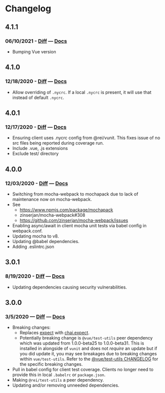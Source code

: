 # Changelog

## 4.1.1
### 06/10/2021 - [Diff](https://github.com/rei/vunit/compare/4.1.0...4.1.1) — [Docs](https://github.com/rei/vunit/blob/4.1.1/ReadMe.md)
- Bumping Vue version

## 4.1.0
### 12/18/2020 - [Diff](https://github.com/rei/vunit/compare/4.1.0...4.0.1) — [Docs](https://github.com/rei/vunit/blob/4.1.0/ReadMe.md)
- Allow overriding of `.nycrc`. If a local `.nycrc` is present, it will use that instead of default `.nycrc`.

## 4.0.1
### 12/17/2020 - [Diff](https://github.com/rei/vunit/compare/4.0.1...4.0.0) — [Docs](https://github.com/rei/vunit/blob/4.0.1/ReadMe.md)
- Ensuring client uses .nycrc config from @rei/vunit. This fixes issue of no src files being reported during coverage run.
- Include .vue, .js extensions
- Exclude test/ directory

## 4.0.0
### 12/03/2020 - [Diff](https://github.com/rei/vunit/compare/4.0.0...3.0.1) — [Docs](https://github.com/rei/vunit/blob/4.0.0/ReadMe.md)
- Switching from mocha-webpack to mochapack due to lack of maintenance now on mocha-webpack.
- See
  - https://www.npmjs.com/package/mochapack
  - zinserjan/mocha-webpack#308
  - https://github.com/zinserjan/mocha-webpack/issues
- Enabling async/await in client mocha unit tests via babel config in webpack.conf.
- Updating mocha to v8.
- Updating @babel dependencies.
- Adding .eslintrc.json

## 3.0.1
### 8/19/2020 - [Diff](https://github.com/rei/vunit/compare/3.0.0...3.0.1) — [Docs](https://github.com/rei/vunit/blob/3.0.1/ReadMe.md)
* Updating dependencies causing security vulnerabilities.
## 3.0.0
### 3/5/2020 — [Diff](https://github.com/rei/vunit/compare/2.1.4...3.0.0) — [Docs](https://github.com/rei/vunit/blob/3.0.0/ReadMe.md)
* Breaking changes:
  * Replaces [expect](https://jestjs.io/docs/en/expect.html) with [chai.expect](https://www.chaijs.com/api/bdd/).
  * Potentially breaking change is `@vue/test-utils` peer dependency which was updated from 1.0.0-beta25 to 1.0.0-beta31.
    This is installed in alongside of `vunit` and does not *require* an update but if you did update it, you may see
    breakages due to breaking changes within `vue/test-utils`. 
    Refer to the [@vue/test-utils CHANGELOG](https://github.com/vuejs/vue-test-utils/blob/dev/CHANGELOG.md) for the 
    specific breaking changes.
* Pull in babel config for client test coverage. Clients no longer need to provide this in local `.babelrc` or `package.json`.
* Making `@rei/test-utils` a peer dependency.
* Updating and/or removing unneeded dependencies.
